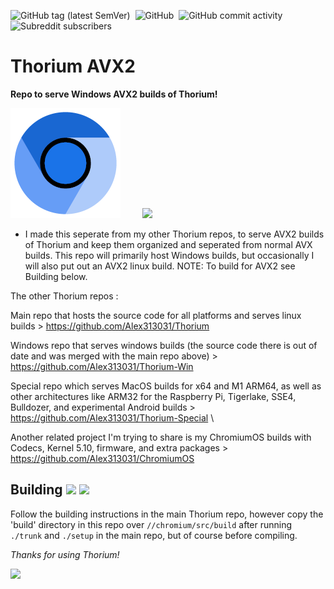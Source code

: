 ![GitHub tag (latest SemVer)](https://img.shields.io/github/v/tag/alex313031/thorium-avx2?label=Version%3A) &nbsp;![GitHub](https://img.shields.io/github/license/alex313031/thorium?color=green&label=License%3A) &nbsp;![GitHub commit activity](https://img.shields.io/github/commit-activity/w/alex313031/thorium-avx2?color=blueviolet&label=Commit%20Activity%3A) &nbsp;![Subreddit subscribers](https://img.shields.io/reddit/subreddit-subscribers/ChromiumBrowser?style=social)

# Thorium AVX2
__Repo to serve Windows AVX2 builds of Thorium!__

<img src="https://github.com/Alex313031/Thorium-AVX2/blob/main/ThoriumLogo.png"> &nbsp;&nbsp;&nbsp;&nbsp;&nbsp;&nbsp;&nbsp;&nbsp;<img src="https://github.com/Alex313031/Thorium/blob/main/logos/STAGING/AVX2.png" width="200">

 - I made this seperate from my other Thorium repos, to serve AVX2 builds of Thorium and keep them organized and seperated from normal AVX builds.
This repo will primarily host Windows builds, but occasionally I will also put out an AVX2 linux build. NOTE: To build for AVX2 see Building below.

The other Thorium repos :

Main repo that hosts the source code for all platforms and serves linux builds > https://github.com/Alex313031/Thorium

Windows repo that serves windows builds (the source code there is out of date and was merged with the main repo above) > https://github.com/Alex313031/Thorium-Win

Special repo which serves MacOS builds for x64 and M1 ARM64, as well as other architectures like ARM32 for the Raspberry Pi, Tigerlake, SSE4, Bulldozer, and experimental Android builds > https://github.com/Alex313031/Thorium-Special \

Another related project I'm trying to share is my ChromiumOS builds with Codecs, Kernel 5.10, firmware, and extra packages > https://github.com/Alex313031/ChromiumOS

## Building <img src="https://github.com/Alex313031/Thorium/blob/main/logos/NEW/build_light.svg#gh-dark-mode-only"> <img src="https://github.com/Alex313031/Thorium/blob/main/logos/NEW/build_dark.svg#gh-light-mode-only">
Follow the building instructions in the main Thorium repo, however copy the 'build' directory in this repo over `//chromium/src/build` after running `./trunk` and `./setup` in the main repo, but of course before compiling.

*Thanks for using Thorium!*

<img src="https://github.com/Alex313031/Thorium/blob/main/logos/STAGING/Thorium90_504.jpg" width="200">
